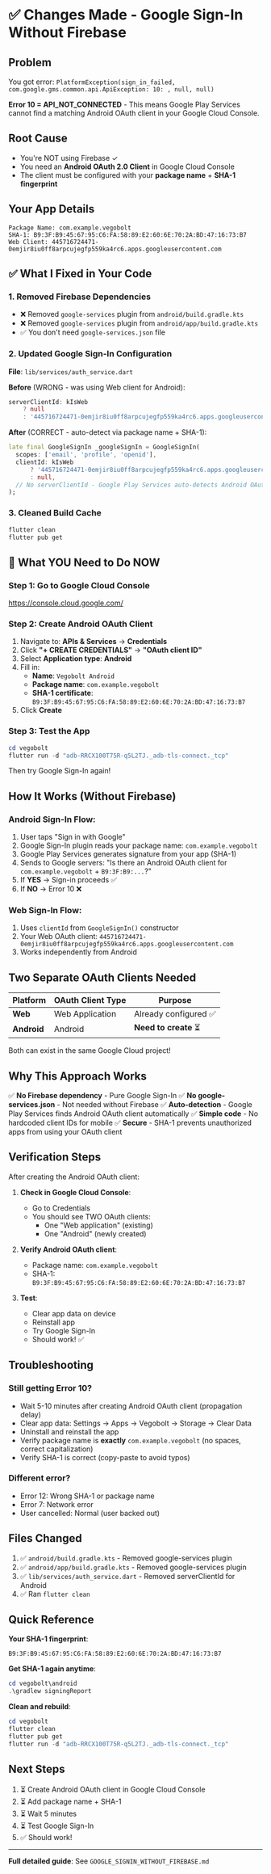 # ✅ Changes Made - Google Sign-In Without Firebase

## Problem
You got error: `PlatformException(sign_in_failed, com.google.gms.common.api.ApiException: 10: , null, null)`

**Error 10 = API_NOT_CONNECTED** - This means Google Play Services cannot find a matching Android OAuth client in your Google Cloud Console.

## Root Cause
- You're NOT using Firebase ✓
- You need an **Android OAuth 2.0 Client** in Google Cloud Console
- The client must be configured with your **package name** + **SHA-1 fingerprint**

## Your App Details
```
Package Name: com.example.vegobolt
SHA-1: B9:3F:B9:45:67:95:C6:FA:58:89:E2:60:6E:70:2A:BD:47:16:73:B7
Web Client: 445716724471-0emjir8iu0ff8arpcujegfp559ka4rc6.apps.googleusercontent.com
```

## ✅ What I Fixed in Your Code

### 1. Removed Firebase Dependencies
- ❌ Removed `google-services` plugin from `android/build.gradle.kts`
- ❌ Removed `google-services` plugin from `android/app/build.gradle.kts`
- ✅ You don't need `google-services.json` file

### 2. Updated Google Sign-In Configuration
**File**: `lib/services/auth_service.dart`

**Before** (WRONG - was using Web client for Android):
```dart
serverClientId: kIsWeb 
    ? null 
    : '445716724471-0emjir8iu0ff8arpcujegfp559ka4rc6.apps.googleusercontent.com',
```

**After** (CORRECT - auto-detect via package name + SHA-1):
```dart
late final GoogleSignIn _googleSignIn = GoogleSignIn(
  scopes: ['email', 'profile', 'openid'],
  clientId: kIsWeb 
      ? '445716724471-0emjir8iu0ff8arpcujegfp559ka4rc6.apps.googleusercontent.com'
      : null,
  // No serverClientId - Google Play Services auto-detects Android OAuth client
);
```

### 3. Cleaned Build Cache
```powershell
flutter clean
flutter pub get
```

## 🔴 What YOU Need to Do NOW

### Step 1: Go to Google Cloud Console
https://console.cloud.google.com/

### Step 2: Create Android OAuth Client

1. Navigate to: **APIs & Services** → **Credentials**
2. Click **"+ CREATE CREDENTIALS"** → **"OAuth client ID"**
3. Select **Application type**: **Android**
4. Fill in:
   - **Name**: `Vegobolt Android`
   - **Package name**: `com.example.vegobolt`
   - **SHA-1 certificate**: `B9:3F:B9:45:67:95:C6:FA:58:89:E2:60:6E:70:2A:BD:47:16:73:B7`
5. Click **Create**

### Step 3: Test the App
```powershell
cd vegobolt
flutter run -d "adb-RRCX100T75R-q5L2TJ._adb-tls-connect._tcp"
```

Then try Google Sign-In again!

## How It Works (Without Firebase)

### Android Sign-In Flow:
1. User taps "Sign in with Google"
2. Google Sign-In plugin reads your package name: `com.example.vegobolt`
3. Google Play Services generates signature from your app (SHA-1)
4. Sends to Google servers: "Is there an Android OAuth client for `com.example.vegobolt` + `B9:3F:B9:...`?"
5. If **YES** → Sign-in proceeds ✅
6. If **NO** → Error 10 ❌

### Web Sign-In Flow:
1. Uses `clientId` from `GoogleSignIn()` constructor
2. Your Web OAuth client: `445716724471-0emjir8iu0ff8arpcujegfp559ka4rc6.apps.googleusercontent.com`
3. Works independently from Android

## Two Separate OAuth Clients Needed

| Platform | OAuth Client Type | Purpose |
|----------|------------------|---------|
| **Web** | Web Application | Already configured ✅ |
| **Android** | Android | **Need to create** ⏳ |

Both can exist in the same Google Cloud project!

## Why This Approach Works

✅ **No Firebase dependency** - Pure Google Sign-In
✅ **No google-services.json** - Not needed without Firebase
✅ **Auto-detection** - Google Play Services finds Android OAuth client automatically
✅ **Simple code** - No hardcoded client IDs for mobile
✅ **Secure** - SHA-1 prevents unauthorized apps from using your OAuth client

## Verification Steps

After creating the Android OAuth client:

1. **Check in Google Cloud Console**:
   - Go to Credentials
   - You should see TWO OAuth clients:
     - One "Web application" (existing)
     - One "Android" (newly created)

2. **Verify Android OAuth client**:
   - Package name: `com.example.vegobolt`
   - SHA-1: `B9:3F:B9:45:67:95:C6:FA:58:89:E2:60:6E:70:2A:BD:47:16:73:B7`

3. **Test**:
   - Clear app data on device
   - Reinstall app
   - Try Google Sign-In
   - Should work! ✅

## Troubleshooting

### Still getting Error 10?
- Wait 5-10 minutes after creating Android OAuth client (propagation delay)
- Clear app data: Settings → Apps → Vegobolt → Storage → Clear Data
- Uninstall and reinstall the app
- Verify package name is **exactly** `com.example.vegobolt` (no spaces, correct capitalization)
- Verify SHA-1 is correct (copy-paste to avoid typos)

### Different error?
- Error 12: Wrong SHA-1 or package name
- Error 7: Network error
- User cancelled: Normal (user backed out)

## Files Changed

1. ✅ `android/build.gradle.kts` - Removed google-services plugin
2. ✅ `android/app/build.gradle.kts` - Removed google-services plugin  
3. ✅ `lib/services/auth_service.dart` - Removed serverClientId for Android
4. ✅ Ran `flutter clean`

## Quick Reference

**Your SHA-1 fingerprint**:
```
B9:3F:B9:45:67:95:C6:FA:58:89:E2:60:6E:70:2A:BD:47:16:73:B7
```

**Get SHA-1 again anytime**:
```powershell
cd vegobolt\android
.\gradlew signingReport
```

**Clean and rebuild**:
```powershell
cd vegobolt
flutter clean
flutter pub get
flutter run -d "adb-RRCX100T75R-q5L2TJ._adb-tls-connect._tcp"
```

## Next Steps

1. ⏳ Create Android OAuth client in Google Cloud Console
2. ⏳ Add package name + SHA-1
3. ⏳ Wait 5 minutes
4. ⏳ Test Google Sign-In
5. ✅ Should work!

---

**Full detailed guide**: See `GOOGLE_SIGNIN_WITHOUT_FIREBASE.md`
